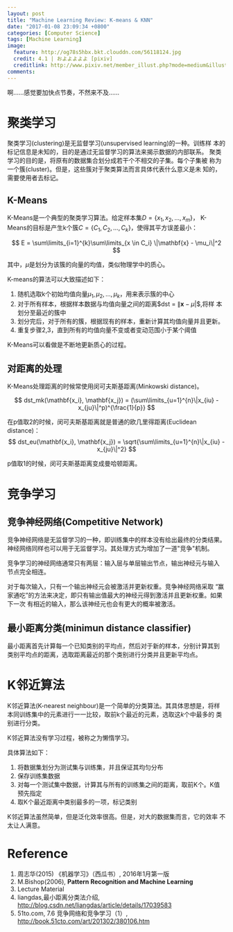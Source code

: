 ```yaml
---
layout: post
title: "Machine Learning Review: K-means & KNN"
date: "2017-01-08 23:09:34 +0800"
categories: [Computer Science]
tags: [Machine Learning]
image: 
  feature: http://og78s5hbx.bkt.clouddn.com/56118124.jpg
  credit: 4.1 | およよよよよ [pixiv] 
  creditlink: http://www.pixiv.net/member_illust.php?mode=medium&illust_id=56118124
comments: 
---
```


啊……感觉要加快点节奏，不然来不及……

# 聚类学习
聚类学习(clustering)是无监督学习(unsupervised learning)的一种。训练样
本的标记信息是未知的，目的是通过无监督学习的算法来揭示数据的内部联系。
聚类学习的目的是，将原有的数据集合划分成若干个不相交的子集。每个子集被
称为一个簇(cluster)。但是，这些簇对于聚类算法而言具体代表什么意义是未
知的，需要使用者去标记。

## K-Means

K-Means是一个典型的聚类学习算法。给定样本集$D = \{x_1, x_2,...,x_m\}$，
K-Means的目标是产生k个簇$C = \{C_1, C_2,...,C_k\}$，使得其平方误差最小：

$$
E = \sum\limits_{i=1}^{k}\sum\limits_{x \in C_i} \|\mathbf{x} - \mu_i\|^2
$$

其中，$\mu$是划分为该簇的向量的均值，类似物理学中的质心。

K-means的算法可以大致描述如下：

1. 随机选取k个初始均值向量$\mu_1,\mu_2,...,\mu_k$，用来表示簇的中心
2. 对于所有样本，根据样本数据与均值向量之间的距离$dst = $\|\mathbf{x} - \mu$\|$,将样
   本划分至最近的簇中
3. 划分完后，对于所有的簇，根据现有的样本，重新计算其均值向量并且更新。
4. 重复步骤2,3，直到所有的均值向量不变或者变动范围小于某个阈值

K-Means可以看做是不断地更新质心的过程。

## 对距离的处理

K-Means处理距离的时候常使用闵可夫斯基距离(Minkowski distance)。

$$
dst_mk(\mathbf{x_i}, \mathbf{x_j}) = (\sum\limits_{u=1}^{n}\|x_{iu} - x_{ju}\|^p)^{\frac{1}{p}}
$$

在p值取2的时候，闵可夫斯基距离就是普通的欧几里得距离(Euclidean
distance)：
$$
dst_eu(\mathbf{x_i}, \mathbf{x_j}) =
\sqrt{\sum\limits_{u=1}^{n}\|x_{iu} - x_{ju}\|^2}
$$

p值取1的时候，闵可夫斯基距离变成曼哈顿距离。


# 竞争学习
## 竞争神经网络(Competitive Network)

竞争神经网络是无监督学习的一种，即训练集中的样本没有给出最终的分类结果。
神经网络同样也可以用于无监督学习。其处理方式为增加了一道"竞争"机制。

竞争学习的神经网络通常只有两层：输入层与单层输出节点，输出神经元与输入
节点完全相连。

对于每次输入，只有一个输出神经元会被激活并更新权重。竞争神经网络采取
“赢家通吃”的方法来决定，即只有输出值最大的神经元得到激活并且更新权重。如果下一次
有相近的输入，那么该神经元也会有更大的概率被激活。

## 最小距离分类(minimun distance classifier)

最小距离首先计算每一个已知类别的平均点，然后对于新的样本，分别计算其到
类别平均点的距离，选取距离最近的那个类别进行分类并且更新平均点。


# K邻近算法

K邻近算法(K-nearest neighbour)是一个简单的分类算法。其具体思想是，将样
本同训练集中的元素进行一一比较，取前k个最近的元素，选取这$k$个中最多的
类别进行分类。

K邻近算法没有学习过程，被称之为懒惰学习。

具体算法如下：
1. 将数据集划分为测试集与训练集，并且保证其均匀分布
2. 保存训练集数据
3. 对每一个测试集中数据，计算其与所有的训练集之间的距离，取前K个。K值
   预先指定
4. 取K个最近距离中类别最多的一项，标记类别

K邻近算法虽然简单，但是泛化效率很高。但是，对大的数据集而言，它的效率
不太让人满意。

# Reference
1. 周志华(2015) 《机器学习》（西瓜书）, 2016年1月第一版
2. M.Bishop(2006), __Pattern Recognition and Machine Learning__
3. Lecture Material 
4. liangdas,最小距离分类法介绍, http://blog.csdn.net/liangdas/article/details/17039583
5. 51to.com, 7.6 竞争网络和竞争学习（1）, http://book.51cto.com/art/201302/380106.htm

